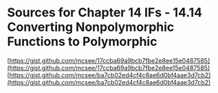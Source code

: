 # Sources for Chapter 14 IFs - 14.14 Converting Nonpolymorphic Functions to Polymorphic

[https://gist.github.com/mcsee/17ccba69a9bcb7fbe2e8ee15e0487585](https://gist.github.com/mcsee/17ccba69a9bcb7fbe2e8ee15e0487585)
[https://gist.github.com/mcsee/ba7cb02ed4cf4c8ae6d0bf4aae3d7cb2](https://gist.github.com/mcsee/ba7cb02ed4cf4c8ae6d0bf4aae3d7cb2)